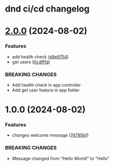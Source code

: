 # dnd ci/cd changelog

# [2.0.0](https://github.com/N-D-Duy/dnd-ci-cd/compare/v1.0.0...v2.0.0) (2024-08-02)


### Features

* add health check ([d9e9754](https://github.com/N-D-Duy/dnd-ci-cd/commit/d9e9754bb145a7e18f2767c7ba4cc6b1069e6bf3))
* get users ([0cdff1d](https://github.com/N-D-Duy/dnd-ci-cd/commit/0cdff1d49869cef6568b5d01830519324fbe7cf5))


### BREAKING CHANGES

* Add health check in app controller
* Add get user feature in app folder

# 1.0.0 (2024-08-02)


### Features

* changes welcome message ([74795b1](https://github.com/N-D-Duy/dnd-ci-cd/commit/74795b147bc864791cba573a074ba1585c783187))


### BREAKING CHANGES

* Message changed from "Hello World!" to "Hello"
